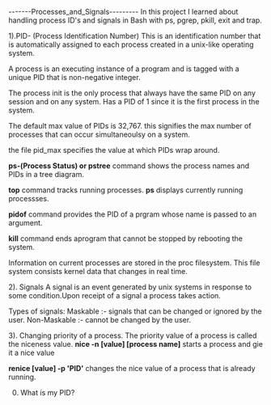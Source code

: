 -------Processes_and_Signals---------
In this project I learned about handling process ID's and signals in Bash with ps, pgrep, pkill, exit and trap.

1).PID- (Process Identification Number)
This is an identification number that is automatically assigned to each process created in a unix-like operating system.

A process is an executing instance of a program and is tagged with a unique PID that is non-negative integer.

The process init is the only process that always have the same PID on any session and on any system. Has a PID of 1 since it is the first process in the system.

The default max value of PIDs is 32,767. this signifies the max number of processes that can occur simultaneoulsy on a system.

the file pid_max specifies the value at which PIDs wrap around.

**ps-(Process Status) or pstree** command shows the process names and PIDs in a tree diagram.

**top** command tracks running processes.
**ps** displays currently running processses.

**pidof** command provides the PID of a prgram whose name is passed to an argument.

**kill** command ends aprogram that cannot be stopped by rebooting the system.

Information on current processes are stored in the proc filesystem. This file system consists kernel data that changes in real time.

2). Signals
A signal is an event generated by unix systems in response to some condition.Upon receipt of a signal a process takes action.

Types of signals:
	Maskable :- signals that can be changed or ignored by the user.
	Non-Maskable :- cannot be changed by the user.

3). Changing priority of a process.
The priority value of a process is called the niceness value.
**nice -n [value] [process name]** starts a process and gie it a nice value

**renice [value] -p 'PID'** changes the nice value of a process that is already running.

0. What is my PID?

